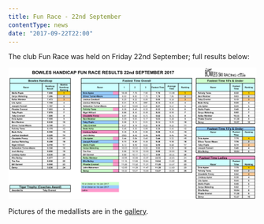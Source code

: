 ```yaml
---
title: Fun Race - 22nd September
contentType: news
date: "2017-09-22T22:00"
---
```


The club Fun Race was held on Friday 22nd September; full results below:

![handicap race results](Bowles_Handicap_Results_Sept_2017.jpg)

Pictures of the medallists are in the [gallery](/gallery/2017/170922_handicap).
